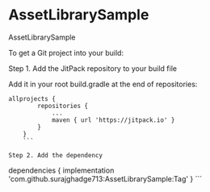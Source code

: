 # AssetLibrarySample
AssetLibrarySample

To get a Git project into your build:

Step 1. Add the JitPack repository to your build file

Add it in your root build.gradle at the end of repositories:

```
allprojects {
		repositories {
			...
			maven { url 'https://jitpack.io' }
		}
	}
	```
	
Step 2. Add the dependency

```
dependencies {
	        implementation 'com.github.surajghadge713:AssetLibrarySample:Tag'
	}
	```
